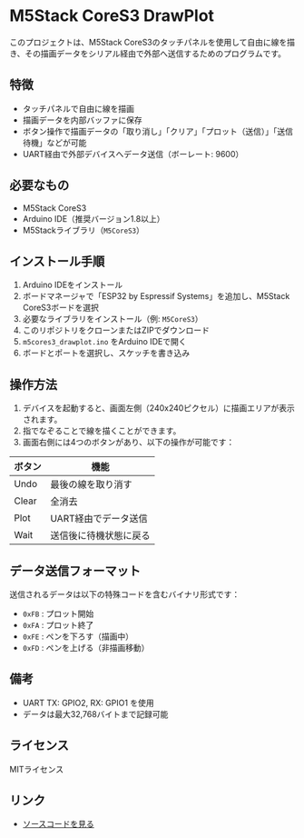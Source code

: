 # M5Stack CoreS3 DrawPlot

このプロジェクトは、M5Stack CoreS3のタッチパネルを使用して自由に線を描き、その描画データをシリアル経由で外部へ送信するためのプログラムです。

## 特徴

- タッチパネルで自由に線を描画
- 描画データを内部バッファに保存
- ボタン操作で描画データの「取り消し」「クリア」「プロット（送信）」「送信待機」などが可能
- UART経由で外部デバイスへデータ送信（ボーレート: 9600）

## 必要なもの

- M5Stack CoreS3
- Arduino IDE（推奨バージョン1.8以上）
- M5Stackライブラリ（`M5CoreS3`）

## インストール手順

1. Arduino IDEをインストール
2. ボードマネージャで「ESP32 by Espressif Systems」を追加し、M5Stack CoreS3ボードを選択
3. 必要なライブラリをインストール（例: `M5CoreS3`）
4. このリポジトリをクローンまたはZIPでダウンロード
5. `m5cores3_drawplot.ino` をArduino IDEで開く
6. ボードとポートを選択し、スケッチを書き込み

## 操作方法

1. デバイスを起動すると、画面左側（240x240ピクセル）に描画エリアが表示されます。
2. 指でなぞることで線を描くことができます。
3. 画面右側には4つのボタンがあり、以下の操作が可能です：

| ボタン | 機能             |
|--------|------------------|
| Undo   | 最後の線を取り消す |
| Clear  | 全消去           |
| Plot   | UART経由でデータ送信 |
| Wait   | 送信後に待機状態に戻る |

## データ送信フォーマット

送信されるデータは以下の特殊コードを含むバイナリ形式です：

- `0xFB` : プロット開始
- `0xFA` : プロット終了
- `0xFE` : ペンを下ろす（描画中）
- `0xFD` : ペンを上げる（非描画移動）

## 備考

- UART TX: GPIO2, RX: GPIO1 を使用
- データは最大32,768バイトまで記録可能

## ライセンス

MITライセンス

## リンク

- [ソースコードを見る](https://github.com/mycomfab/M5Stack_CoreS3_DrawPlot/blob/main/m5cores3_drawplot.ino)
